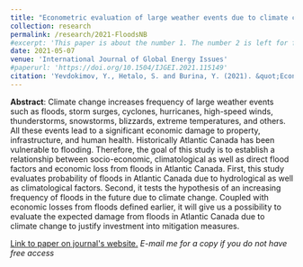```yaml
---
title: "Econometric evaluation of large weather events due to climate change: floods in Atlantic Canada"
collection: research
permalink: /research/2021-FloodsNB
#excerpt: 'This paper is about the number 1. The number 2 is left for future work.'
date: 2021-05-07
venue: 'International Journal of Global Energy Issues'
#paperurl: 'https://doi.org/10.1504/IJGEI.2021.115149'
citation: 'Yevdokimov, Y., Hetalo, S. and Burina, Y. (2021). &quot;Econometric evaluation of large weather events due to climate change: Floods in Atlantic Canada.&quot; <i>International Journal of Global Energy Issues</i>. 43(2-3).'
---
```


**Abstract**: Climate change increases frequency of large weather events such as floods, storm surges, cyclones, hurricanes, high-speed winds, thunderstorms, snowstorms, blizzards, extreme temperatures, and others. All these events lead to a significant economic damage to property, infrastructure, and human health. Historically Atlantic Canada has been vulnerable to flooding. Therefore, the goal of this study is to establish a relationship between socio-economic, climatological as well as direct flood factors and economic loss from floods in Atlantic Canada. First, this study evaluates probability of floods in Atlantic Canada due to hydrological as well as climatological factors. Second, it tests the hypothesis of an increasing frequency of floods in the future due to climate change. Coupled with economic losses from floods defined earlier, it will give us a possibility to evaluate the expected damage from floods in Atlantic Canada due to climate change to justify investment into mitigation measures.

[Link to paper on journal's website.]([https://doi.org/10.1177/1527002508327389](https://doi.org/10.1504/IJGEI.2021.115149)) *E-mail me for a copy if you do not have free access*
